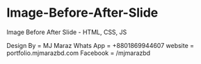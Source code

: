 # Image-Before-After-Slide
Image Before After Slide - HTML, CSS, JS

Design By = MJ Maraz
Whats App = +8801869944607
website = portfolio.mjmarazbd.com
Facebook = /mjmarazbd
